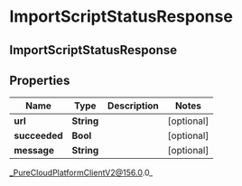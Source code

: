 # ImportScriptStatusResponse

## ImportScriptStatusResponse

## Properties

|Name | Type | Description | Notes|
|------------ | ------------- | ------------- | -------------|
| **url** | **String** |  | [optional] |
| **succeeded** | **Bool** |  | [optional] |
| **message** | **String** |  | [optional] |



_PureCloudPlatformClientV2@156.0.0_
